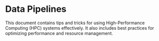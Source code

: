 # Data Pipelines

This document contains tips and tricks for using High-Performance Computing (HPC) systems effectively. It also includes best practices for optimizing performance and resource management.